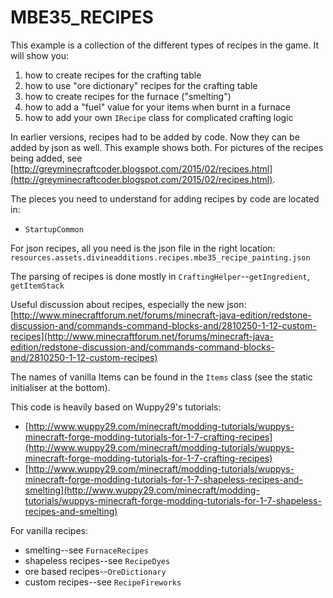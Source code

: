 # MBE35_RECIPES

This example is a collection of the different types of recipes in the game. It will show you:

1. how to create recipes for the crafting table
1. how to use "ore dictionary" recipes for the crafting table
1. how to create recipes for the furnace ("smelting")
1. how to add a "fuel" value for your items when burnt in a furnace
1. how to add your own `IRecipe` class for complicated crafting logic

In earlier versions, recipes had to be added by code. Now they can be added by json as well. This example shows both. For pictures of the recipes being added, see [http://greyminecraftcoder.blogspot.com/2015/02/recipes.html](http://greyminecraftcoder.blogspot.com/2015/02/recipes.html).

The pieces you need to understand for adding recipes by code are located in:

* `StartupCommon`

For json recipes, all you need is the json file in the right location: `resources.assets.divineadditions.recipes.mbe35_recipe_painting.json`

The parsing of recipes is done mostly in `CraftingHelper`--`getIngredient`, `getItemStack`

Useful discussion about recipes, especially the new json: [http://www.minecraftforum.net/forums/minecraft-java-edition/redstone-discussion-and/commands-command-blocks-and/2810250-1-12-custom-recipes](http://www.minecraftforum.net/forums/minecraft-java-edition/redstone-discussion-and/commands-command-blocks-and/2810250-1-12-custom-recipes)

The names of vanilla Items can be found in the `Items` class (see the static initialiser at the bottom).

This code is heavily based on Wuppy29's tutorials:

* [http://www.wuppy29.com/minecraft/modding-tutorials/wuppys-minecraft-forge-modding-tutorials-for-1-7-crafting-recipes](http://www.wuppy29.com/minecraft/modding-tutorials/wuppys-minecraft-forge-modding-tutorials-for-1-7-crafting-recipes)
* [http://www.wuppy29.com/minecraft/modding-tutorials/wuppys-minecraft-forge-modding-tutorials-for-1-7-shapeless-recipes-and-smelting](http://www.wuppy29.com/minecraft/modding-tutorials/wuppys-minecraft-forge-modding-tutorials-for-1-7-shapeless-recipes-and-smelting)

For vanilla recipes:

* smelting--see `FurnaceRecipes`
* shapeless recipes--see `RecipeDyes`
* ore based recipes--`OreDictionary`
* custom recipes--see `RecipeFireworks`
